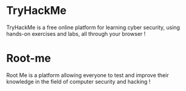 # TryHackMe 
TryHackMe is a free online platform for learning cyber security, using hands-on exercises and labs, all through your browser !

# Root-me
Root Me is a platform allowing everyone to test and improve their knowledge in the field of computer security and hacking !
